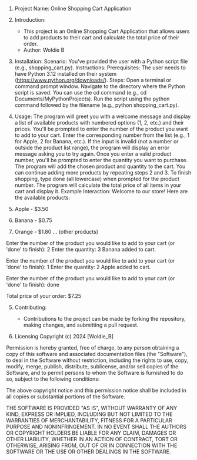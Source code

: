 1. Project Name: Online Shopping Cart Application

2. Introduction:
   - This project is an Online Shopping Cart Application that allows users to add products to their cart and calculate the total price of their order. 
   - Author: Woldie B
3. Installation:
Scenario: You've provided the user with a Python script file (e.g., shopping_cart.py).
Instructions:
Prerequisites: The user needs to have Python 3.12  installed on their system (https://www.python.org/downloads/).
Steps:
Open a terminal or command prompt window.
Navigate to the directory where the Python script is saved. You can use the cd command (e.g., cd Documents/MyPythonProjects).
Run the script using the python command followed by the filename (e.g., python shopping_cart.py).


4. Usage:
   The program will greet you with a welcome message and display a list of available products with numbered options (1, 2, etc.) and their prices.
You'll be prompted to enter the number of the product you want to add to your cart.
Enter the corresponding number from the list (e.g., 1 for Apple, 2 for Banana, etc.).
If the input is invalid (not a number or outside the product list range), the program will display an error message asking you to try again.
Once you enter a valid product number, you'll be prompted to enter the quantity you want to purchase.
The program will add the chosen product and quantity to the cart.
You can continue adding more products by repeating steps 2 and 3.
To finish shopping, type done (all lowercase) when prompted for the product number.
The program will calculate the total price of all items in your cart and display it.
Example Interaction:
Welcome to our store! Here are the available products:
1. Apple - $3.50
2. Banana - $0.75
3. Orange - $1.80
... (other products)

Enter the number of the product you would like to add to your cart (or 'done' to finish): 2
Enter the quantity: 3
Banana added to cart.

Enter the number of the product you would like to add to your cart (or 'done' to finish): 1
Enter the quantity: 2
Apple added to cart.

Enter the number of the product you would like to add to your cart (or 'done' to finish): done

Total price of your order: $7.25

5. Contributing:
   - Contributions to the project can be made by forking the repository, making changes, and submitting a pull request.

6. Licensing 
Copyright (c) 2024 [Woldie_B]

Permission is hereby granted, free of charge, to any person obtaining a copy
of this software and associated documentation files (the "Software"), to deal
in the Software without restriction, including the rights to use, copy, modify,
merge, publish, distribute, sublicense, and/or sell copies of the Software, and
to permit persons to whom the Software is furnished to do so, subject to the
following conditions:

The above copyright notice and this permission notice shall be included in all
copies or substantial portions of the Software.

THE SOFTWARE IS PROVIDED "AS IS", WITHOUT WARRANTY OF ANY KIND, EXPRESS OR
IMPLIED, INCLUDING BUT NOT LIMITED TO THE WARRANTIES OF MERCHANTABILITY, FITNESS
FOR A PARTICULAR PURPOSE AND NONINFRINGEMENT. IN NO EVENT SHALL THE AUTHORS OR
COPYRIGHT HOLDERS BE LIABLE FOR ANY CLAIM, DAMAGES OR OTHER LIABILITY, WHETHER
IN AN ACTION OF CONTRACT, TORT OR OTHERWISE, ARISING FROM, OUT OF OR IN CONNECTION
WITH THE SOFTWARE OR THE USE OR OTHER DEALINGS IN THE SOFTWARE.


